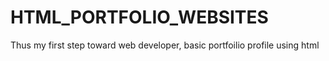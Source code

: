 # HTML_PORTFOLIO_WEBSITES
Thus my first step toward web developer, basic portfoilio  profile using html 
